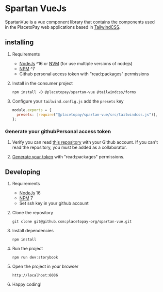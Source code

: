 # Spartan VueJs

SpartanVue is a vue component library that contains the components used in the PlacetoPay web applications based in [TailwindCSS](https://tailwindcss.com/).

## installing

1. Requirements

   - [NodeJs](https://nodejs.org/es/) ^16 or [NVM](https://github.com/nvm-sh/nvm) (for use multiple versions of nodejs)
   - [NPM](https://www.npmjs.com/) ^7
   - Github personal access token with "read:packages" permissions

2. Install in the consumer project

   ```shell
   npm install -D @placetopay/spartan-vue @tailwindcss/forms
   ```

3. Configure your `tailwind.config.js` add the `presets` key

   ```javascript
   module.exports = {
     presets: [require("@placetopay/spartan-vue/src/tailwindcss.js")],
   };
   ```

### Generate your githubPersonal access token

1. Verify you can read [this repository](https://github.com/placetopay-org/spartan-vue) with your Github account. If you can't read the repository, you must be added as a collaborator.

2. [Generate your token](https://github.com/settings/tokens/new) with "read:packages" permissions.

## Developing

1. Requirements

   - [NodeJs](https://nodejs.org/es/) 16
   - [NPM](https://www.npmjs.com/) 7
   - Set ssh key in your github account

2. Clone the repository

   ```shell
   git clone git@github.com:placetopay-org/spartan-vue.git
   ```

3. Install dependencies

   ```shell
   npm install
   ```

4. Run the project

   ```shell
   npm run dev:storybook
   ```

5. Open the project in your browser

   ```shell
   http://localhost:6006
   ```

6. Happy coding!
